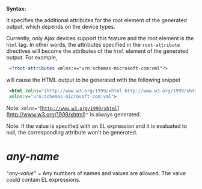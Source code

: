 **Syntax:**

<?root-attributes ''any-name1''="''any-value2''" ''any-name2''="''any-value2''"?>

It specifies the additional attributes for the root element of the
generated output, which depends on the device types.

Currently, only Ajax devices support this feature and the root element
is the `html` tag. In other words, the attributes specified in the
`root-attribute` directives will become the attributes of the `html`
element of the generated output. For example,

```xml
 <?root-attributes xmlns:v="urn:schemas-microsoft-com:vml"?>
```

will cause the HTML output to be generated with the following snippet

```xml
 <html xmlns="[http://www.w3.org/1999/xhtml http://www.w3.org/1999/xhtml]"
 xmlns:v="urn:schemas-microsoft-com:vml">
```

Note:
`xmlns="`[[`http://www.w3.org/1999/xhtml`](http://www.w3.org/1999/xhtml)](http://www.w3.org/1999/xhtml)`"`
is always generated.

Note: If the value is specified with an EL expression and it is
evaluated to null, the corresponding attribute won't be generated.

# *any-name*

"*any-value*" = Any numbers of names and values are allowed. The value
could contain EL expressions.


